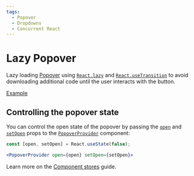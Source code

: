 ```yaml
---
tags:
  - Popover
  - Dropdowns
  - Concurrent React
---
```


# Lazy Popover

<div data-description>

Lazy loading [Popover](/components/popover) using [`React.lazy`](https://react.dev/reference/react/lazy) and [`React.useTransition`](https://react.dev/reference/react/useTransition) to avoid downloading additional code until the user interacts with the button.

</div>

<div data-tags></div>

<a href="./index.tsx" data-playground>Example</a>

## Controlling the popover state

You can control the open state of the popover by passing the [`open`](/reference/popover-provider#open) and [`setOpen`](/reference/popover-provider#setopen) props to the [`PopoverProvider`](/reference/popover-provider) component:

```jsx
const [open, setOpen] = React.useState(false);

<PopoverProvider open={open} setOpen={setOpen}>
```

Learn more on the [Component stores](/guide/component-stores#controlled-state) guide.
